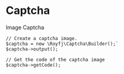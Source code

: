 # Captcha
Image Captcha

```
// Create a captcha image.
$captcha = new \Royfj\Captcha\Builder();`
$captcha->output(); 
```

```
// Get the code of the captcha image
$captcha->getCode(); 
```